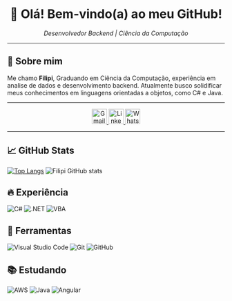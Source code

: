 <h1 align="center"> 🤙 Olá! Bem-vindo(a) ao meu GitHub! </h1> 
<p align="center"><i>Desenvolvedor Backend | Ciência da Computação</i></p>

---

## 💬 Sobre mim
Me chamo **Filipi**, Graduando em Ciência da Computação, experiência em analise de dados e desenvolvimento backend.
Atualmente busco solidificar meus conhecimentos em linguagens orientadas a objetos, como C# e Java.

---

<div align="center">
<!--  <a href="https://portfolio-2-swart-tau.vercel.app/">
    <img src="https://img.shields.io/static/v1?message=Portfolio&logo=web&label=&color=6C63FF&logoColor=white&labelColor=&style=for-the-badge" height="35" alt="Portfolio icon" />
  </a> -->
  <a href="mailto:filipijardimrm@gmail.com">
    <img src="https://img.shields.io/static/v1?message=Gmail&logo=gmail&label=&color=FF6584&logoColor=white&labelColor=&style=for-the-badge" height="35" alt="Gmail logo" />
  </a> 
  <a href="https://www.linkedin.com/in/filipi-maciel-891300132/">
    <img src="https://img.shields.io/static/v1?message=LinkedIn&logo=linkedin&label=&color=0077B5&logoColor=white&labelColor=&style=for-the-badge" height="35" alt="LinkedIn logo" />
  </a>
  <a href="https://wa.me/5538992160517">
    <img src="https://img.shields.io/static/v1?message=WhatsApp&logo=whatsapp&label=&color=25D366&logoColor=white&labelColor=&style=for-the-badge" height="35" alt="WhatsApp logo" />
  </a>
</div>

---

## 📈 GitHub Stats

[![Top Langs](https://github-readme-stats.vercel.app/api/top-langs/?username=Filip3ra&layout=compact&theme=github_dark)](https://github.com/Filip3ra)
![Filipi GitHub stats](https://github-readme-stats.vercel.app/api?username=Filip3ra&show_icons=true&theme=github_dark&hide_title=true) 

## 🔥 Experiência
![C#](https://img.shields.io/badge/-C%23-239120?style=for-the-badge&logo=c-sharp&logoColor=white)
![.NET](https://img.shields.io/badge/-.NET-512BD4?style=for-the-badge&logo=dotnet&logoColor=white)
![VBA](https://img.shields.io/badge/-VBA-117AC9?style=for-the-badge&logo=microsoft-access&logoColor=white)

## 🧰 Ferramentas

![Visual Studio Code](https://img.shields.io/badge/-VSCode-007ACC?style=for-the-badge&logo=visual-studio-code&logoColor=white)
![Git](https://img.shields.io/badge/-Git-F05032?style=for-the-badge&logo=git&logoColor=white)
![GitHub](https://img.shields.io/badge/-GitHub-181717?style=for-the-badge&logo=github&logoColor=white)

## 📚 Estudando

![AWS](https://img.shields.io/badge/-AWS-232F3E?style=for-the-badge&logo=amazon-aws&logoColor=white)
![Java](https://img.shields.io/badge/-Java-007396?style=for-the-badge&logo=java&logoColor=white)
![Angular](https://img.shields.io/badge/-Angular-DD0031?style=for-the-badge&logo=angular&logoColor=white)
